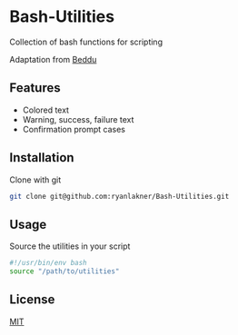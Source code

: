 # Bash-Utilities

Collection of bash functions for scripting

Adaptation from [Beddu](https://github.com/mjsarfatti/beddu)

## Features
- Colored text
- Warning, success, failure text
- Confirmation prompt cases

## Installation

Clone with git
```bash
git clone git@github.com:ryanlakner/Bash-Utilities.git
```

## Usage
Source the utilities in your script
```bash
#!/usr/bin/env bash
source "/path/to/utilities"
```

## License

[MIT](https://choosealicense.com/licenses/mit/)
